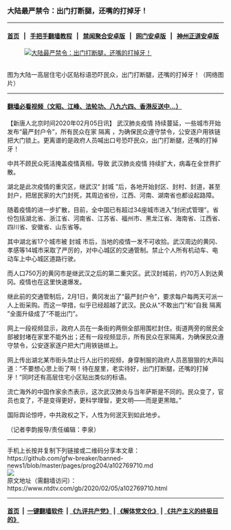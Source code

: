### 大陆最严禁令：出门打断腿，还嘴的打掉牙！
------------------------

#### [首页](https://github.com/gfw-breaker/banned-news1/blob/master/README.md) &nbsp;&nbsp;|&nbsp;&nbsp; [手把手翻墙教程](https://github.com/gfw-breaker/guides/wiki) &nbsp;&nbsp;|&nbsp;&nbsp; [禁闻聚合安卓版](https://github.com/gfw-breaker/bn-android) &nbsp;&nbsp;|&nbsp;&nbsp; [网门安卓版](https://github.com/oGate2/oGate) &nbsp;&nbsp;|&nbsp;&nbsp; [神州正道安卓版](https://github.com/SzzdOgate/update) 



<div><div class="featured_image">
 <a href="https://i.ntdtv.com/assets/uploads/2020/02/165b501d44d50812f871ef19860e7944.jpg" target="_blank">
  <figure>
   <img alt="大陆最严禁令：出门打断腿，还嘴的打掉牙！" src="https://i.ntdtv.com/assets/uploads/2020/02/165b501d44d50812f871ef19860e7944-800x450.jpg"/>
  </figure><br/>
 </a>
 <span class="caption">
  图为大陆一高层住宅小区贴标语恐吓民众，出门打断腿，还嘴的打掉牙！（网络图片）
 </span>
</div>
</div><hr/>

#### [翻墙必看视频（文昭、江峰、法轮功、八九六四、香港反送中...）](https://github.com/gfw-breaker/banned-news1/blob/master/pages/link3.md)

<div><div class="post_content" itemprop="articleBody">
 <p>
  【新唐人北京时间2020年02月05日讯】
  <ok href="https://www.ntdtv.com/gb/442749.htm">
   武汉肺炎疫情
  </ok>
  持续蔓延，一些城市开始发布“最严封户令”，所有民众在家
  <ok href="https://www.ntdtv.com/gb/隔离.htm">
   隔离
  </ok>
  ，为确保民众遵守禁令，公安逐户用铁链把大门锁上。更离谱的是政府人员喊出口号恐吓民众，出门打断腿，还嘴的打掉牙！
 </p>
 <div class="video_fit_container">
 </div>
 <p>
  中共不顾民众死活掩盖疫情真相，导致
  <ok href="https://www.ntdtv.com/gb/442749.htm">
   武汉肺炎疫情
  </ok>
  持续扩大，病毒在全世界扩散。
 </p>
 <p>
  湖北是此次疫情的重灾区，继武汉“
  <ok href="https://www.ntdtv.com/gb/封城.htm">
   封城
  </ok>
  ”后，各地开始封区、封村、封道，甚至封户，把居民家的大门封死，其周边省份，江西、河南、湖南省也都设起路障。
 </p>
 <p>
  随着疫情的进一步扩散，目前，全中国已有超过34座城市进入“封闭式管理”。省份包括湖北省、浙江省、河南省、江苏省、福州市、黑龙江省、海南省、江西省、四川省、安徽省、山东省等。
 </p>
 <p>
  其中湖北省17个城市被
  <ok href="https://www.ntdtv.com/gb/封城.htm">
   封城
  </ok>
  市后，当地的疫情一发不可收拾。武汉周边的黄冈、孝感等14城市采取了严厉的，对中心城区的交通管制。禁止个人所有机动车、电动车上中心城区道路行驶。
 </p>
 <p>
  而人口750万的黄冈市是继武汉之后的第二重灾区。武汉封城前，约70万人到达黄冈。疫情也在这里快速爆发。
 </p>
 <p>
  继此前的交通管制后，2月1日，黄冈发出了“最严封户令”，要求每户每两天可派一人上街采购。而这一举措，似乎已经超越了武汉。民众从“不敢出门”和“自我
  <ok href="https://www.ntdtv.com/gb/隔离.htm">
   隔离
  </ok>
  ”全面升级成了“不能出门”。
 </p>
 <p>
  网上一段视频显示，政府人员在一条街的两侧全部用围栏封住。街道两旁的居民全部被封堵在家里不能外出；还有一段视频显示，所有民众在家隔离，为确保民众遵守禁令，公安逐家逐户把大门用铁链绑上。
 </p>
 <div class="video_fit_container">
 </div>
 <p>
  网上传出湖北某市街头禁止行人出行的视频，身穿制服的政府人员恶狠狠的大声叫道：“不要想心思上街了啊！待在屋里，老实待好，出门打断腿，还嘴的打掉牙！”同时还有高层住宅小区贴出类似的标语。
 </p>
 <div class="video_fit_container">
 </div>
 <p>
  流亡海外的中国作家余杰表示，这次武汉肺炎与当年萨斯是不同的。民众变了，官员也变了，不是变得更好，更科学理智，更文明——而是更黑暗。”
 </p>
 <p>
  国际舆论惊呼，中共政权之下，人性为何泯灭到如此地步。
 </p>
 <p>
  （记者李韵报导/责任编辑：李泉）
 </p>
 <div class="single_ad">
 </div>
</div>
</div>
<hr/>
手机上长按并复制下列链接或二维码分享本文章：<br/>
https://github.com/gfw-breaker/banned-news1/blob/master/pages/prog204/a102769710.md <br/>
<a href='https://github.com/gfw-breaker/banned-news1/blob/master/pages/prog204/a102769710.md'><img src='https://github.com/gfw-breaker/banned-news1/blob/master/pages/prog204/a102769710.md.png'/></a> <br/>
原文地址（需翻墙访问）：https://www.ntdtv.com/gb/2020/02/05/a102769710.html


------------------------
#### [首页](https://github.com/gfw-breaker/banned-news1/blob/master/README.md) &nbsp;|&nbsp; [一键翻墙软件](https://github.com/gfw-breaker/nogfw/blob/master/README.md) &nbsp;| [《九评共产党》](https://github.com/gfw-breaker/9ping.md/blob/master/README.md#九评之一评共产党是什么) | [《解体党文化》](https://github.com/gfw-breaker/jtdwh.md/blob/master/README.md) | [《共产主义的终极目的》](https://github.com/gfw-breaker/gczydzjmd.md/blob/master/README.md)


<img src='http://gfw-breaker.win/banned-news/pages/prog204/a102769710.md' width='0px' height='0px'/>